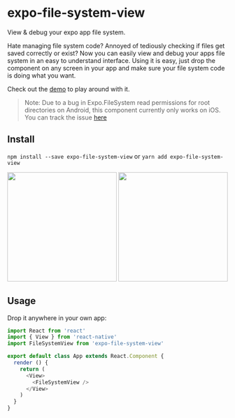# expo-file-system-view
View & debug your expo app file system.

Hate managing file system code? Annoyed of tediously checking if files get saved correctly or exist? Now you can easily view and debug your apps file system in an easy to understand interface. Using it is easy, just drop the component on any screen in your app and make sure your file system code is doing what you want.

Check out the [demo](https://expo.io/@samee/expo-file-system-view) to play around with it.

>Note: Due to a bug in Expo.FileSystem read permissions for root directories on Android, this component currently only works on iOS. You can track the issue [here](https://github.com/expo/expo/issues/776)

## Install
`npm install --save expo-file-system-view` or `yarn add expo-file-system-view`

<img src='https://raw.githubusercontent.com/sameesiddiqui/expo-file-system-view/master/document.png' width='250'> <img src='https://raw.githubusercontent.com/sameesiddiqui/expo-file-system-view/master/add.png' width='250'>

## Usage
Drop it anywhere in your own app:
```javascript
import React from 'react'
import { View } from 'react-native'
import FileSystemView from 'expo-file-system-view'

export default class App extends React.Component {
  render () {
    return (
      <View>
        <FileSystemView />
      </View>
    )
  }
}
```
